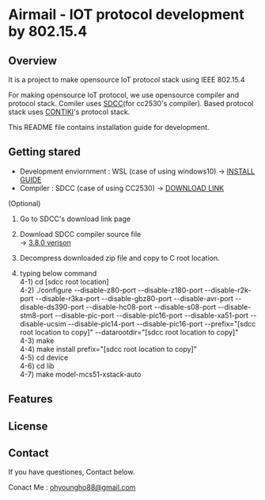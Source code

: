 # Airmail - IOT protocol development by 802.15.4


## Overview

 It is a project to make opensource IoT protocol stack using IEEE 802.15.4

 For making opensource IoT protocol, we use opensource compiler and protocol stack.
 Comiler uses [SDCC](http://sdcc.sourceforge.net/)(for cc2530's compiler).
 Based protocol stack uses [CONTIKI](http://www.contiki-os.org/)'s protocol stack.
 
 This README file contains installation guide for development.


## Getting stared

 - Development enviornment : WSL (case of using windows10)
    → [INSTALL GUIDE](http://wsl-guide.org/en/latest/installation.html)
 - Compiler : SDCC (case of using CC2530)
    → [DOWNLOAD LINK](https://sourceforge.net/projects/sdcc/files/)  

 <Setting of SDCC compiler> (Optional)
   1) Go to SDCC's download link page
   
   2) Download SDCC compiler source file  
      → [3.8.0 verison](https://sourceforge.net/projects/sdcc/files/sdcc/3.8.0/sdcc-src-3.8.0-rc1.tar.bz2/download)
   
   3) Decompress downloaded zip file and copy to C root location.
   
   4) typing below command  
     4-1) cd [sdcc root location]  
     4-2) ./configure --disable-z80-port --disable-z180-port --disable-r2k-port --disable-r3ka-port --disable-gbz80-port --disable-avr-port --disable-ds390-port --disable-hc08-port --disable-s08-port --disable-stm8-port --disable-pic-port --disable-pic16-port --disable-xa51-port --disable-ucsim --disable-pic14-port --disable-pic16-port --prefix="[sdcc root location to copy]" --datarootdir="[sdcc root location to copy]"  
     4-3) make  
     4-4) make install prefix="[sdcc root location to copy]"  
     4-5) cd device  
     4-6) cd lib  
     4-7) make model-mcs51-xstack-auto


## Features

 

## License

 

## Contact

 If you have questiones, Contact below.
 
 Conact Me : ohyoungho88@gmail.com